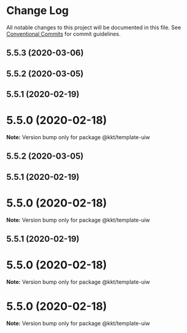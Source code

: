 # Change Log

All notable changes to this project will be documented in this file.
See [Conventional Commits](https://conventionalcommits.org) for commit guidelines.

## 5.5.3 (2020-03-06)



## 5.5.2 (2020-03-05)



## 5.5.1 (2020-02-19)



# 5.5.0 (2020-02-18)

**Note:** Version bump only for package @kkt/template-uiw





## 5.5.2 (2020-03-05)



## 5.5.1 (2020-02-19)



# 5.5.0 (2020-02-18)

**Note:** Version bump only for package @kkt/template-uiw





## 5.5.1 (2020-02-19)



# 5.5.0 (2020-02-18)

**Note:** Version bump only for package @kkt/template-uiw





# 5.5.0 (2020-02-18)

**Note:** Version bump only for package @kkt/template-uiw
